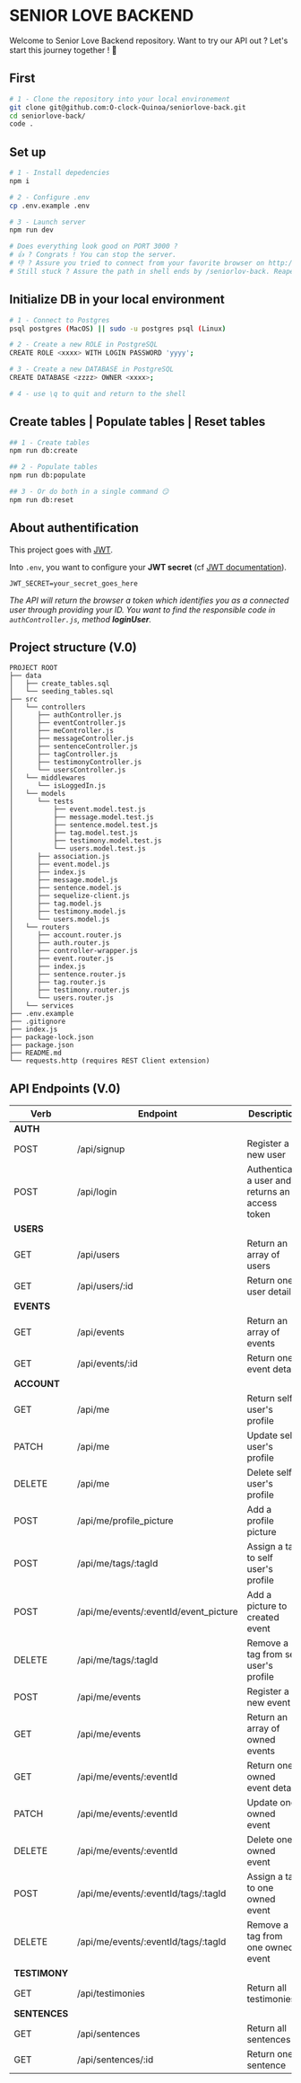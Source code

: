# SENIOR LOVE BACKEND

Welcome to Senior Love Backend repository. 
Want to try our API out ? Let's start this journey together ! 💪

## First

```bash
# 1 - Clone the repository into your local environement
git clone git@github.com:O-clock-Quinoa/seniorlove-back.git
cd seniorlove-back/
code .
```

## Set up

```bash
# 1 - Install depedencies
npm i

# 2 - Configure .env
cp .env.example .env

# 3 - Launch server
npm run dev

# Does everything look good on PORT 3000 ?
# 👍 ? Congrats ! You can stop the server.
# 👎 ? Assure you tried to connect from your favorite browser on http://localhost:3000.
# Still stuck ? Assure the path in shell ends by /seniorlov-back. Reapeat from #1.
```

## Initialize DB in your local environment

```bash
# 1 - Connect to Postgres
psql postgres (MacOS) || sudo -u postgres psql (Linux)

# 2 - Create a new ROLE in PostgreSQL
CREATE ROLE <xxxx> WITH LOGIN PASSWORD 'yyyy';

# 3 - Create a new DATABASE in PostgreSQL
CREATE DATABASE <zzzz> OWNER <xxxx>;

# 4 - use \q to quit and return to the shell
```

## Create tables | Populate tables | Reset tables

```bash
## 1 - Create tables
npm run db:create

## 2 - Populate tables
npm run db:populate

## 3 - Or do both in a single command 😏
npm run db:reset
```

## About authentification

This project goes with [JWT](https://jwt.io/).

Into `.env`, you want to configure your **JWT secret** (cf [JWT documentation](https://jwt.io/introduction)).

```shell
JWT_SECRET=your_secret_goes_here
```

*The API will return the browser a token which identifies you as a connected user through providing your ID. You want to find the responsible code in `authController.js`, method **loginUser**.*

## Project structure (V.0)

```text
PROJECT ROOT
├── data
│   ├── create_tables.sql
│   └── seeding_tables.sql
├── src
│   └── controllers
│      ├── authController.js
│      ├── eventController.js
│      ├── meController.js
│      ├── messageController.js
│      ├── sentenceController.js
│      ├── tagController.js
│      ├── testimonyController.js
│      └── usersController.js
│   └── middlewares
│      └── isLoggedIn.js
│   └── models
│      └── tests
│          ├── event.model.test.js
│          ├── message.model.test.js
│          ├── sentence.model.test.js
│          ├── tag.model.test.js
│          ├── testimony.model.test.js
│          └── users.model.test.js
│      ├── association.js
│      ├── event.model.js
│      ├── index.js
│      ├── message.model.js
│      ├── sentence.model.js
│      ├── sequelize-client.js
│      ├── tag.model.js
│      ├── testimony.model.js
│      └── users.model.js
│   └── routers
│      ├── account.router.js
│      ├── auth.router.js
│      ├── controller-wrapper.js
│      ├── event.router.js
│      ├── index.js
│      ├── sentence.router.js
│      ├── tag.router.js
│      ├── testimony.router.js
│      └── users.router.js
│   └── services
├── .env.example
├── .gitignore
├── index.js
├── package-lock.json
├── package.json
├── README.md
└── requests.http (requires REST Client extension)
```

## API Endpoints (V.0)

| Verb | Endpoint | Description |
| --- | --- | --- |
| **AUTH** |
| POST | /api/signup | Register a new user |
| POST | /api/login | Authenticate a user and returns an access token |
| **USERS** |
| GET | /api/users | Return an array of users |
| GET | /api/users/:id | Return one user detail |
| **EVENTS** |
| GET | /api/events | Return an array of events |
| GET | /api/events/:id | Return one event detail |
| **ACCOUNT** |
| GET | /api/me | Return self user's profile |
| PATCH | /api/me | Update self user's profile |
| DELETE | /api/me | Delete self user's profile |
| POST | /api/me/profile_picture | Add a profile picture |
| POST | /api/me/tags/:tagId | Assign a tag to self user's profile |
| POST | /api/me/events/:eventId/event_picture | Add a picture to created event |
| DELETE | /api/me/tags/:tagId | Remove a tag from self user's profile |
| POST | /api/me/events | Register a new event |
| GET | /api/me/events | Return an array of owned events |
| GET | /api/me/events/:eventId | Return one owned event details |
| PATCH | /api/me/events/:eventId | Update one owned event |
| DELETE | /api/me/events/:eventId | Delete one owned event |
| POST | /api/me/events/:eventId/tags/:tagId | Assign a tag to one owned event |
| DELETE | /api/me/events/:eventId/tags/:tagId | Remove a tag from one owned event |
| **TESTIMONY** |
| GET | /api/testimonies | Return all testimonies |
| **SENTENCES** |
| GET | /api/sentences | Return all sentences |
| GET | /api/sentences/:id | Return one sentence |